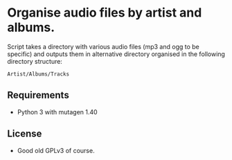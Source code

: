# Organise audio files by artist and albums.

Script takes a directory with various audio files
(mp3 and ogg to be specific) and outputs them in
alternative directory organised in the following
directory structure:

    Artist/Albums/Tracks

## Requirements
- Python 3 with mutagen 1.40

## License
- Good old GPLv3 of course.
